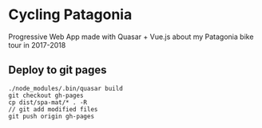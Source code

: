 # Cycling Patagonia
Progressive Web App made with Quasar + Vue.js about my Patagonia bike tour in 2017-2018

Deploy to git pages
----
```
./node_modules/.bin/quasar build
git checkout gh-pages
cp dist/spa-mat/* . -R
// git add modified files
git push origin gh-pages
```
